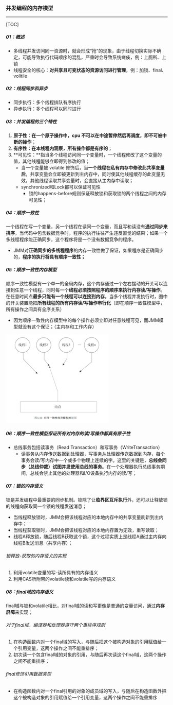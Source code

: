 ### 并发编程的内存模型

------

[TOC]

##### 01：概述

- 多线程并发访问同一资源时，就会形成“抢”的现象，由于线程切换实际不确定，可能导致执行代码顺序的混乱，严重时会导致系统瘫痪，例：上厕所、上锁
- 线程安全的核心：**对共享且可变状态的资源访问进行管理**，例：加锁、final、volitile

##### 02：线程同步和异步

- 同步执行：多个线程排队有序执行
- 异步执行：多个线程可以同时进行

##### 03：并发编程的三个特性

1. **原子性：**在一个原子操作中，cpu 不可以在中途暂停然后再调度，即**不可被中断的操作**；
2. **有序性：在本线程内观察，所有操作都是有序的**；
3. **可见性：**指当多个线程访问同一个变量时，一个线程修改了这个变量的值，其他线程能够立即得到修改的值；
   - 当一个变量被 volatile 修饰后，当**一个线程在私有内存中修改此共享变量后**，共享变量会立即被更新到主内存中，同时使其他线程缓存的此变量无效，其他线程读取共享变量时，会直接从主内存中读取；
   - synchronized和Lock都可以保证可见性
     - 锁的happens-before规则保证释放锁和获取锁的两个线程之间的内存可见性；

##### 04：顺序一致性

​	一个线程在写一个变量，另一个线程在读同一个变量，而且写和读没有**通过同步来排序**，当代码中包含数据竞争时，程序的执行往往产生违反直觉的结果；如果一个多线程程序能正确同步，这个程序将是一个没有数据竞争的程序。

- JMM对**正确同步的多线程程序**的内存一致性做了保证，如果程序是正确同步的，**程序的执行将具有顺序一致性；**

##### 05：顺序一致性内存模型

​	顺序一致性模型有一个单一的全局内存，这个内存通过一个左右摆动的开关可以连接到任意一个线程，同时每一个**线程必须按照程序的顺序来执行内存读/写操作**。在任意时间点**最多只能有一个线程可以连接到内存**。当多个线程并发执行时，图中的开关装置能把**所有线程的所有内存读/写操作串行化**（即在顺序一致性模型中，所有操作之间具有全序关系）

- 因为顺序一致性内存模型中的每个操作必须立即对任意线程可见，而JMM模型就没有这个保证；（主内存和工作内存）

![](https://github.com/likang315/Middleware/blob/master/%E5%A4%9A%E7%BA%BF%E7%A8%8B/%E5%A4%9A%E7%BA%BF%E7%A8%8B/%E9%A1%BA%E5%BA%8F%E4%B8%80%E8%87%B4%E6%80%A7%E5%86%85%E5%AD%98%E6%A8%A1%E5%9E%8B.png?raw=true)

##### 06：顺序一致性模型保证所有对内存的读/写操作都具有原子性

- 总线事务包括读事务（Read Transaction）和写事务（WriteTransaction）
  - 读事务从内存传送数据到处理器，写事务从处理器传送数据到内存，每个事务会读/写内存中一个或多个物理上连续的字。这里的关键是，**总线会同步（总线仲裁）试图并发使用总线的事务**。在一个处理器执行总线事务期间，总线会禁止其他的处理器和I/O设备执行内存的读/写；

##### 07：锁的内存语义

​	锁是并发编程中最重要的同步机制。锁除了让**临界区互斥执行**外，还可以让释放锁的线程向获取同一个锁的线程发送消息；

- 当线程释放锁时，JMM会把该线程对应的本地内存中的共享变量刷新到主内存中；
- 当线程获取锁时，JMM会把该线程对应的本地内存置为无效，重写读取；
- 线程A释放锁，随后线程B获取这个锁，这个过程实质上是线程A通过主内存向线程B发送消息（共享内存）；

###### 锁释放-获取的内存语义的实现

1. 利用volatile变量的写-读所具有的内存语义
2. 利用CAS所附带的volatile读和volatile写的内存语义

##### 08：final域的内存语义

​	final域与锁和volatile相比，对final域的读和写更像是普通的变量访问，通过**内存屏障**来实现；

###### 对于final域，编译器和处理器遵守两个重排序规则

1. 在构造函数内对一个final域的写入，与随后把这个被构造对象的引用赋值给一个引用变量，这两个操作之间不能重排序；
2. 初次读一个包含final域的对象的引用，与随后再次读这个final域，这两个操作之间不能重排序；

###### final修饰引用数据类型

- 在构造函数内对一个final引用的对象的成员域的写入，与随后在构造函数外把这个被构造对象的引用赋值给一个引用变量，这两个操作之间不能重排序



